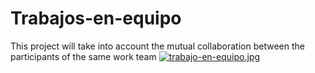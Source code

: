# Trabajos-en-equipo
This project will take into account the mutual collaboration between the participants of the same work team
[![trabajo-en-equipo.jpg](https://i.postimg.cc/132N28Vd/trabajo-en-equipo.jpg)](https://postimg.cc/Mn0TjKD0)
